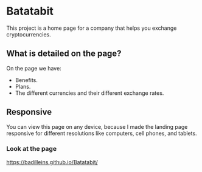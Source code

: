 # Batatabit
This project is a home page for a company that helps you exchange cryptocurrencies.

## What is detailed on the page?
On the page we have:
- Benefits.
- Plans.
- The different currencies and their different exchange rates.

## Responsive
You can view this page on any device, because I made the landing page responsive for different resolutions like computers, cell phones, and tablets.

### Look at the page 
<https://badilleins.github.io/Batatabit/>
